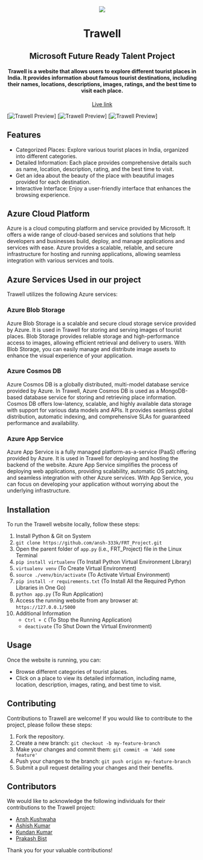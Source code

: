 <div align="center">
	<a href="https://tra-well.azurewebsites.net"><img src="./.images/bannerimage.png"></a>
	<h1>Trawell</h1>
	<h2>Microsoft Future Ready Talent Project</h2>
	<h4>Trawell is a website that allows users to explore different tourist places in India. It provides information about famous tourist destinations, including their names, locations, descriptions, images, ratings, and the best time to visit each place.</h4>
	<a href="https://tra-well.azurewebsites.net">Live link</a>
</div>

[![Trawell Preview](./pictures/welcoming-page.png)]
[![Trawell Preview](./pictures/welcoming-page.png)]
[![Trawell Preview](./pictures/welcoming-page.png)]

## Features

- Categorized Places: Explore various tourist places in India, organized into different categories.
- Detailed Information: Each place provides comprehensive details such as name, location, description, rating, and the best time to visit.
- Get an idea about the beauty of the place with beautiful images provided for each destination.
- Interactive Interface: Enjoy a user-friendly interface that enhances the browsing experience.


## Azure Cloud Platform

Azure is a cloud computing platform and service provided by Microsoft. It offers a wide range of cloud-based services and solutions that help developers and businesses build, deploy, and manage applications and services with ease. Azure provides a scalable, reliable, and secure infrastructure for hosting and running applications, allowing seamless integration with various services and tools.

## Azure Services Used in our project

Trawell utilizes the following Azure services:

### Azure Blob Storage

Azure Blob Storage is a scalable and secure cloud storage service provided by Azure. It is used in Trawell for storing and serving images of tourist places. Blob Storage provides reliable storage and high-performance access to images, allowing efficient retrieval and delivery to users. With Blob Storage, you can easily manage and distribute image assets to enhance the visual experience of your application.

### Azure Cosmos DB

Azure Cosmos DB is a globally distributed, multi-model database service provided by Azure. In Trawell, Azure Cosmos DB is used as a MongoDB-based database service for storing and retrieving place information. Cosmos DB offers low-latency, scalable, and highly available data storage with support for various data models and APIs. It provides seamless global distribution, automatic indexing, and comprehensive SLAs for guaranteed performance and availability.

### Azure App Service

Azure App Service is a fully managed platform-as-a-service (PaaS) offering provided by Azure. It is used in Trawell for deploying and hosting the backend of the website. Azure App Service simplifies the process of deploying web applications, providing scalability, automatic OS patching, and seamless integration with other Azure services. With App Service, you can focus on developing your application without worrying about the underlying infrastructure.


## Installation

To run the Trawell website locally, follow these steps:

1. Install Python & Git on System
2. `git clone https://github.com/ansh-333k/FRT_Project.git`
3. Open the parent folder of `app.py` (i.e., FRT_Project) file in the Linux Terminal
4. `pip install virtualenv` (To Install Python Virtual Environment Library)
5. `virtualenv venv` (To Create Virtual Environment)
6. `source ./venv/bin/activate` (To Activate Virtual Environment)
7. `pip install -r requirements.txt` (To Install All the Required Python Libraries in One Go)
8. `python app.py` (To Run Application)
9. Access the running website from any browser at: `https://127.0.0.1/5000`
10. Additional Information
    - `Ctrl + C` (To Stop the Running Application)
    - `deactivate` (To Shut Down the Virtual Environment)

## Usage

Once the website is running, you can:

- Browse different categories of tourist places.
- Click on a place to view its detailed information, including name, location, description, images, rating, and best time to visit.

## Contributing

Contributions to Trawell are welcome! If you would like to contribute to the project, please follow these steps:

1. Fork the repository.
2. Create a new branch: `git checkout -b my-feature-branch`
3. Make your changes and commit them: `git commit -m 'Add some feature'`
4. Push your changes to the branch: `git push origin my-feature-branch`
5. Submit a pull request detailing your changes and their benefits.

## Contributors

We would like to acknowledge the following individuals for their contributions to the Trawell project:

- [Ansh Kushwaha](https://github.com/ansh-333k/)
- [Ashish Kumar](https://github.com/AshkumCurious)
- [Kundan Kumar](https://github.com/Kd1129)
- [Prakash Bist](https://github.com/prakashbist28)

Thank you for your valuable contributions!

##

